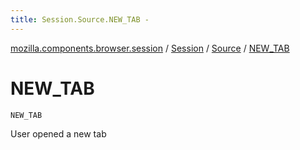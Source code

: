 ```yaml
---
title: Session.Source.NEW_TAB - 
---
```


[mozilla.components.browser.session](../../index.html) / [Session](../index.html) / [Source](index.html) / [NEW_TAB](./-n-e-w_-t-a-b.html)

# NEW_TAB

`NEW_TAB`

User opened a new tab

